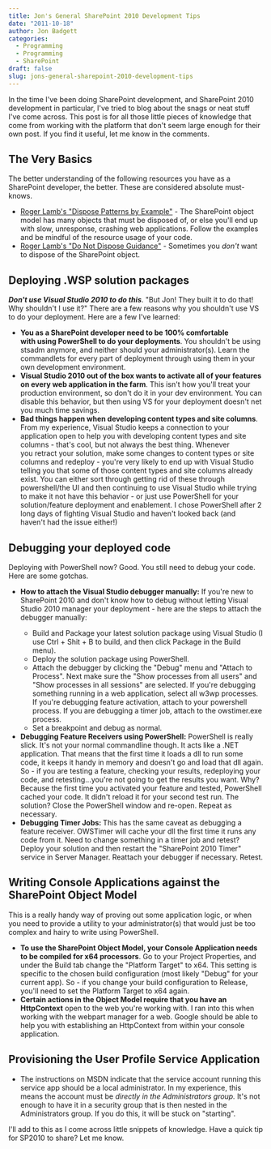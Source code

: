 ```yaml
---
title: Jon's General SharePoint 2010 Development Tips
date: "2011-10-18"
author: Jon Badgett
categories:
  - Programming
  - Programming
  - SharePoint
draft: false
slug: jons-general-sharepoint-2010-development-tips
---
```


In the time I've been doing SharePoint development, and SharePoint 2010
development in particular, I've tried to blog about the snags or neat stuff I've
come across. This post is for all those little pieces of knowledge that come
from working with the platform that don't seem large enough for their own post.
If you find it useful, let me know in the comments.

<h2>The Very Basics</h2>
The better understanding of the following resources you have as a SharePoint developer, the better. These are considered absolute must-knows.
<ul>
	<li><a href="http://blogs.msdn.com/b/rogerla/archive/2008/02/12/sharepoint-2007-and-wss-3-0-dispose-patterns-by-example.aspx">Roger Lamb's "Dispose Patterns by Example"</a> - The SharePoint object model has many objects that must be disposed of, or else you'll end up with slow, unresponse, crashing web applications. Follow the examples and be mindful of the resource usage of your code.</li>
	<li><a href="http://blogs.msdn.com/b/rogerla/archive/2009/11/30/sharepoint-2007-2010-do-not-dispose-guidance-spdisposecheck.aspx">Roger Lamb's "Do Not Dispose Guidance"</a> - Sometimes you <em>don't</em> want to dispose of the SharePoint object.</li>
</ul>
<h2>Deploying .WSP solution packages</h2>
<strong><em>Don't use Visual Studio 2010 to do this</em></strong>. "But Jon! They built it to do that! Why shouldn't I use it?" There are a few reasons why you shouldn't use VS to do your deployment. Here are a few I've learned:
<ul>
	<li><strong>You as a SharePoint developer need to be 100% comfortable with using PowerShell to do your deployments</strong>. You shouldn't be using stsadm anymore, and neither should your administrator(s). Learn the commandlets for every part of deployment through using them in your own development environment.</li>
	<li><strong>Visual Studio 2010 out of the box wants to activate all of your features on every web application in the farm</strong>. This isn't how you'll treat your production environment, so don't do it in your dev environment. You can disable this behavior, but then using VS for your deployment doesn't net you much time savings.</li>
	<li><strong>Bad things happen when developing content types and site columns</strong>. From my experience, Visual Studio keeps a connection to your application open to help you with developing content types and site columns - that's cool, but not always the best thing. Whenever you retract your solution, make some changes to content types or site columns and redeploy - you're very likely to end up with Visual Studio telling you that some of those content types and site columns already exist. You can either sort through getting rid of these through powershell/the UI and then continuing to use Visual Studio while trying to make it not have this behavior - or just use PowerShell for your solution/feature deployment and enablement. I chose PowerShell after 2 long days of fighting Visual Studio and haven't looked back (and haven't had the issue either!)</li>
</ul>
<h2>Debugging your deployed code</h2>
Deploying with PowerShell now? Good. You still need to debug your code. Here are some gotchas.
<ul>
	<li><strong>How to attach the Visual Studio debugger manually:</strong> If you're new to SharePoint 2010 and don't know how to debug without letting Visual Studio 2010 manager your deployment - here are the steps to attach the debugger manually:</li>
<ul>
	<li>Build and Package your latest solution package using Visual Studio (I use Ctrl + Shit + B to build, and then click Package in the Build menu).</li>
	<li>Deploy the solution package using PowerShell.</li>
	<li>Attach the debugger by clicking the "Debug" menu and "Attach to Process". Next make sure the "Show processes from all users" and "Show processes in all sessions" are selected. If you're debugging something running in a web application, select all w3wp processes. If you're debugging feature activation, attach to your powershell process. If you are debugging a timer job, attach to the owstimer.exe process.</li>
	<li>Set a breakpoint and debug as normal.</li>
</ul>
	<li><strong>Debugging Feature Receivers using PowerShell:</strong> PowerShell is really slick. It's not your normal commandline though. It acts like a .NET application. That means that the first time it loads a dll to run some code, it keeps it handy in memory and doesn't go and load that dll again. So - if you are testing a feature, checking your results, redeploying your code, and retesting...you're not going to get the results you want. Why? Because the first time you activated your feature and tested, PowerShell cached your code. It didn't reload it for your second test run. The solution? Close the PowerShell window and re-open. Repeat as necessary.</li>
	<li><strong>Debugging Timer Jobs: </strong>This has the same caveat as debugging a feature receiver. OWSTimer will cache your dll the first time it runs any code from it. Need to change something in a timer job and retest? Deploy your solution and then restart the "SharePoint 2010 Timer" service in Server Manager. Reattach your debugger if necessary. Retest.</li>
</ul>
<h2>Writing Console Applications against the SharePoint Object Model</h2>
This is a really handy way of proving out some application logic, or when you need to provide a utility to your administrator(s) that would just be too complex and hairy to write using PowerShell.
<ul>
	<li><strong>To use the SharePoint Object Model, your Console Application needs to be compiled for x64 processors</strong>. Go to your Project Properties, and under the Build tab change the "Platform Target" to x64. This setting is specific to the chosen build configuration (most likely "Debug" for your current app). So - if you change your build configuration to Release, you'll need to set the Platform Target to x64 again.</li>
	<li><strong>Certain actions in the Object Model require that you have an HttpContext</strong> open to the web you're working with. I ran into this when working with the webpart manager for a web. Google should be able to help you with establishing an HttpContext from within your console application.</li>
</ul>
<h2>Provisioning the User Profile Service Application</h2>
<ul>
	<li>The instructions on MSDN indicate that the service account running this service app should be a local administrator. In my experience, this means the account must be <em>directly in the Administrators group.</em> It's not enough to have it in a security group that is then nested in the Administrators group. If you do this, it will be stuck on "starting".</li>
</ul>
I'll add to this as I come across little snippets of knowledge. Have a quick tip for SP2010 to share? Let me know.
